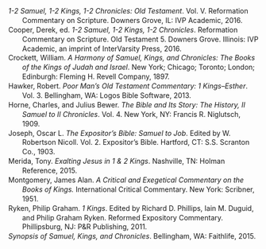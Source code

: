 <div class="csl-bib-body" style="line-height: 1.35; margin-left: 2em; text-indent:-2em;">
  <div class="csl-entry"><i>1-2 Samuel, 1-2 Kings, 1-2 Chronicles: Old Testament</i>. Vol. V. Reformation Commentary on Scripture. Downers Grove, IL: IVP Academic, 2016.</div>
  <span class="Z3988" title="url_ver=Z39.88-2004&amp;ctx_ver=Z39.88-2004&amp;rfr_id=info%3Asid%2Fzotero.org%3A2&amp;rft_val_fmt=info%3Aofi%2Ffmt%3Akev%3Amtx%3Abook&amp;rft.genre=book&amp;rft.btitle=1-2%20Samuel%2C%201-2%20Kings%2C%201-2%20Chronicles%3A%20Old%20Testament&amp;rft.place=Downers%20Grove%2C%20IL&amp;rft.publisher=IVP%20Academic&amp;rft.series=Reformation%20Commentary%20on%20Scripture&amp;rft.date=2016"></span>
  <div class="csl-entry">Cooper, Derek, ed. <i>1-2 Samuel, 1-2 Kings, 1-2 Chronicles</i>. Reformation Commentary on Scripture. Old Testament 5. Downers Grove. Illinois: IVP Academic, an imprint of InterVarsity Press, 2016.</div>
  <span class="Z3988" title="url_ver=Z39.88-2004&amp;ctx_ver=Z39.88-2004&amp;rfr_id=info%3Asid%2Fzotero.org%3A2&amp;rft_id=urn%3Aisbn%3A978-0-8308-2955-2&amp;rft_val_fmt=info%3Aofi%2Ffmt%3Akev%3Amtx%3Abook&amp;rft.genre=book&amp;rft.btitle=1-2%20Samuel%2C%201-2%20Kings%2C%201-2%20Chronicles&amp;rft.place=Downers%20Grove.%20Illinois&amp;rft.publisher=IVP%20Academic%2C%20an%20imprint%20of%20InterVarsity%20Press&amp;rft.series=Reformation%20commentary%20on%20Scripture.%20Old%20Testament&amp;rft.aufirst=Derek&amp;rft.aulast=Cooper&amp;rft.au=Derek%20Cooper&amp;rft.date=2016&amp;rft.tpages=745&amp;rft.isbn=978-0-8308-2955-2"></span>
  <div class="csl-entry">Crockett, William. <i>A Harmony of Samuel, Kings, and Chronicles: The Books of the Kings of Judah and Israel</i>. New York; Chicago; Toronto; London; Edinburgh: Fleming H. Revell Company, 1897.</div>
  <span class="Z3988" title="url_ver=Z39.88-2004&amp;ctx_ver=Z39.88-2004&amp;rfr_id=info%3Asid%2Fzotero.org%3A2&amp;rft_val_fmt=info%3Aofi%2Ffmt%3Akev%3Amtx%3Abook&amp;rft.genre=book&amp;rft.btitle=A%20Harmony%20of%20Samuel%2C%20Kings%2C%20and%20Chronicles%3A%20The%20Books%20of%20the%20Kings%20of%20Judah%20and%20Israel&amp;rft.place=New%20York%3B%20Chicago%3B%20Toronto%3B%20London%3B%20Edinburgh&amp;rft.publisher=Fleming%20H.%20Revell%20Company&amp;rft.aufirst=William&amp;rft.aulast=Crockett&amp;rft.au=William%20Crockett&amp;rft.date=1897"></span>
  <div class="csl-entry">Hawker, Robert. <i>Poor Man’s Old Testament Commentary: 1 Kings–Esther</i>. Vol. 3. Bellingham, WA: Logos Bible Software, 2013.</div>
  <span class="Z3988" title="url_ver=Z39.88-2004&amp;ctx_ver=Z39.88-2004&amp;rfr_id=info%3Asid%2Fzotero.org%3A2&amp;rft_val_fmt=info%3Aofi%2Ffmt%3Akev%3Amtx%3Abook&amp;rft.genre=book&amp;rft.btitle=Poor%20Man%E2%80%99s%20Old%20Testament%20Commentary%3A%201%20Kings%E2%80%93Esther&amp;rft.place=Bellingham%2C%20WA&amp;rft.publisher=Logos%20Bible%20Software&amp;rft.aufirst=Robert&amp;rft.aulast=Hawker&amp;rft.au=Robert%20Hawker&amp;rft.date=2013"></span>
  <div class="csl-entry">Horne, Charles, and Julius Bewer. <i>The Bible and Its Story: The History, II Samuel to II Chronicles</i>. Vol. 4. New York, NY: Francis R. Niglutsch, 1909.</div>
  <span class="Z3988" title="url_ver=Z39.88-2004&amp;ctx_ver=Z39.88-2004&amp;rfr_id=info%3Asid%2Fzotero.org%3A2&amp;rft_val_fmt=info%3Aofi%2Ffmt%3Akev%3Amtx%3Abook&amp;rft.genre=book&amp;rft.btitle=The%20Bible%20and%20its%20Story%3A%20The%20History%2C%20II%20Samuel%20to%20II%20Chronicles&amp;rft.place=New%20York%2C%20NY&amp;rft.publisher=Francis%20R.%20Niglutsch&amp;rft.aufirst=Charles&amp;rft.aulast=Horne&amp;rft.au=Charles%20Horne&amp;rft.au=Julius%20Bewer&amp;rft.date=1909"></span>
  <div class="csl-entry">Joseph, Oscar L. <i>The Expositor’s Bible: Samuel to Job</i>. Edited by W. Robertson Nicoll. Vol. 2. Expositor’s Bible. Hartford, CT: S.S. Scranton Co., 1903.</div>
  <span class="Z3988" title="url_ver=Z39.88-2004&amp;ctx_ver=Z39.88-2004&amp;rfr_id=info%3Asid%2Fzotero.org%3A2&amp;rft_val_fmt=info%3Aofi%2Ffmt%3Akev%3Amtx%3Abook&amp;rft.genre=book&amp;rft.btitle=The%20Expositor%E2%80%99s%20Bible%3A%20Samuel%20to%20Job&amp;rft.place=Hartford%2C%20CT&amp;rft.publisher=S.S.%20Scranton%20Co.&amp;rft.series=Expositor%E2%80%99s%20Bible&amp;rft.aufirst=Oscar%20L.&amp;rft.aulast=Joseph&amp;rft.au=Oscar%20L.%20Joseph&amp;rft.au=W.%20Robertson%20Nicoll&amp;rft.date=1903"></span>
  <div class="csl-entry">Merida, Tony. <i>Exalting Jesus in 1 &amp; 2 Kings</i>. Nashville, TN: Holman Reference, 2015.</div>
  <span class="Z3988" title="url_ver=Z39.88-2004&amp;ctx_ver=Z39.88-2004&amp;rfr_id=info%3Asid%2Fzotero.org%3A2&amp;rft_val_fmt=info%3Aofi%2Ffmt%3Akev%3Amtx%3Abook&amp;rft.genre=book&amp;rft.btitle=Exalting%20Jesus%20in%201%20%26%202%20Kings&amp;rft.place=Nashville%2C%20TN&amp;rft.publisher=Holman%20Reference&amp;rft.aufirst=Tony&amp;rft.aulast=Merida&amp;rft.au=Tony%20Merida&amp;rft.date=2015"></span>
  <div class="csl-entry">Montgomery, James Alan. <i>A Critical and Exegetical Commentary on the Books of Kings.</i> International Critical Commentary. New York: Scribner, 1951.</div>
  <span class="Z3988" title="url_ver=Z39.88-2004&amp;ctx_ver=Z39.88-2004&amp;rfr_id=info%3Asid%2Fzotero.org%3A2&amp;rft_val_fmt=info%3Aofi%2Ffmt%3Akev%3Amtx%3Abook&amp;rft.genre=book&amp;rft.btitle=A%20critical%20and%20exegetical%20commentary%20on%20the%20Books%20of%20Kings.&amp;rft.place=New%20York&amp;rft.publisher=Scribner&amp;rft.series=International%20Critical%20Commentary&amp;rft.aufirst=James%20Alan&amp;rft.aulast=Montgomery&amp;rft.au=James%20Alan%20Montgomery&amp;rft.date=1951"></span>
  <div class="csl-entry">Ryken, Philip Graham. <i>1 Kings</i>. Edited by Richard D. Phillips, Iain M. Duguid, and Philip Graham Ryken. Reformed Expository Commentary. Phillipsburg, NJ: P&amp;R Publishing, 2011.</div>
  <span class="Z3988" title="url_ver=Z39.88-2004&amp;ctx_ver=Z39.88-2004&amp;rfr_id=info%3Asid%2Fzotero.org%3A2&amp;rft_val_fmt=info%3Aofi%2Ffmt%3Akev%3Amtx%3Abook&amp;rft.genre=book&amp;rft.btitle=1%20Kings&amp;rft.place=Phillipsburg%2C%20NJ&amp;rft.publisher=P%26R%20Publishing&amp;rft.series=Reformed%20Expository%20Commentary&amp;rft.aufirst=Philip%20Graham&amp;rft.aulast=Ryken&amp;rft.au=Philip%20Graham%20Ryken&amp;rft.au=Richard%20D.%20Phillips&amp;rft.au=Iain%20M.%20Duguid&amp;rft.au=Philip%20Graham%20Ryken&amp;rft.date=2011"></span>
  <div class="csl-entry"><i>Synopsis of Samuel, Kings, and Chronicles</i>. Bellingham, WA: Faithlife, 2015.</div>
  <span class="Z3988" title="url_ver=Z39.88-2004&amp;ctx_ver=Z39.88-2004&amp;rfr_id=info%3Asid%2Fzotero.org%3A2&amp;rft_val_fmt=info%3Aofi%2Ffmt%3Akev%3Amtx%3Abook&amp;rft.genre=book&amp;rft.btitle=Synopsis%20of%20Samuel%2C%20Kings%2C%20and%20Chronicles&amp;rft.place=Bellingham%2C%20WA&amp;rft.publisher=Faithlife&amp;rft.date=2015"></span>
</div>